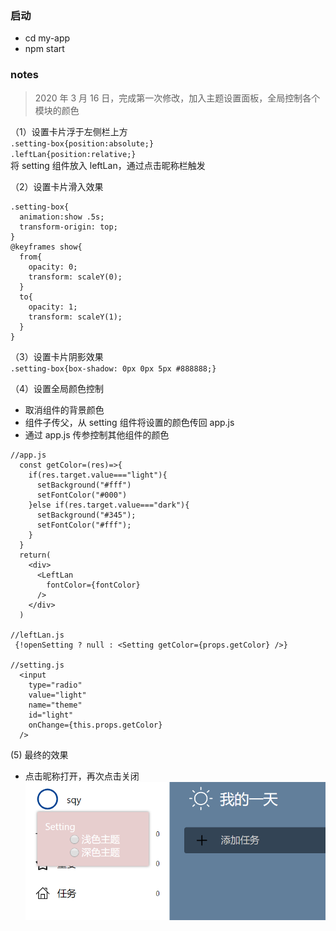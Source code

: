 ### 启动

- cd my-app
- npm start

### notes

> 2020 年 3 月 16 日，完成第一次修改，加入主题设置面板，全局控制各个模块的颜色

（1）设置卡片浮于左侧栏上方  
`.setting-box{position:absolute;}`  
`.leftLan{position:relative;}`  
将 setting 组件放入 leftLan，通过点击昵称栏触发

（2）设置卡片滑入效果

```
.setting-box{
  animation:show .5s;
  transform-origin: top;
}
@keyframes show{
  from{
    opacity: 0;
    transform: scaleY(0);
  }
  to{
    opacity: 1;
    transform: scaleY(1);
  }
}
```

（3）设置卡片阴影效果  
`.setting-box{box-shadow: 0px 0px 5px #888888;}`

（4）设置全局颜色控制

- 取消组件的背景颜色
- 组件子传父，从 setting 组件将设置的颜色传回 app.js
- 通过 app.js 传参控制其他组件的颜色

```
//app.js
  const getColor=(res)=>{
    if(res.target.value==="light"){
      setBackground("#fff")
      setFontColor("#000")
    }else if(res.target.value==="dark"){
      setBackground("#345");
      setFontColor("#fff");
    }
  }
  return(
    <div>
      <LeftLan
        fontColor={fontColor}
      />
    </div>
  )

//leftLan.js
 {!openSetting ? null : <Setting getColor={props.getColor} />}

//setting.js
  <input
    type="radio"
    value="light"
    name="theme"
    id="light"
    onChange={this.props.getColor}
  />
```
(5) 最终的效果
- 点击昵称打开，再次点击关闭  
![settingBox](https://github.com/shengshengqi/ToDoList/blob/master/frontend/my-app/asset/settingBox.png)